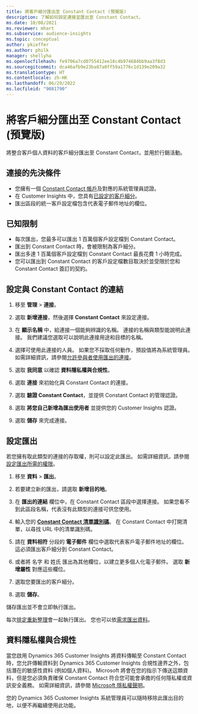 ```yaml
---
title: 將客戶細分匯出至 Constant Contact (預覽版)
description: 了解如何設定連接並匯出至 Constant Contact。
ms.date: 10/08/2021
ms.reviewer: mhart
ms.subservice: audience-insights
ms.topic: conceptual
author: pkieffer
ms.author: philk
manager: shellyha
ms.openlocfilehash: fe9706a7cd0755412ee18c4b974684bb9aa3f8d3
ms.sourcegitcommit: dca46afb9e23ba87a0ff59a1776c1d139e209a32
ms.translationtype: HT
ms.contentlocale: zh-HK
ms.lasthandoff: 06/29/2022
ms.locfileid: "9081790"
---
```

# <a name="export-segments-to-constant-contact-preview"></a>將客戶細分匯出至 Constant Contact (預覽版)

將整合客戶個人資料的客戶細分匯出至 Constant Contact，並用於行銷活動。 

## <a name="prerequisites-for-a-connection"></a>連接的先決條件

-   您擁有一個 [Constant Contact 帳戶](https://www.constantcontact.com/account-home)及對應的系統管理員認證。
-   在 Customer Insights 中，您具有[已設定的客戶細分](segments.md)。
-   匯出區段的統一客戶設定檔包含代表電子郵件地址的欄位。

## <a name="known-limitations"></a>已知限制

- 每次匯出，您最多可以匯出 1 百萬個客戶設定檔到 Constant Contact。
- 匯出到 Constant Contact 時，會被限制為客戶細分。
- 匯出多達 1 百萬個客戶設定檔到 Constant Contact 最長花費 1 小時完成。 
- 您可以匯出到 Constant Contact 的客戶設定檔數目取決於並受限於您和 Constant Contact 簽訂的契約。

## <a name="set-up-connection-to-constant-contact"></a>設定與 Constant Contact 的連結

1. 移至 **管理** > **連接**。

1. 選取 **新增連接**，然後選擇 **Constant Contact** 來設定連接。

1. 在 **顯示名稱** 中，給連接一個能夠辨識的名稱。 連接的名稱與類型能說明此連接。 我們建議您選取可以說明此連接用途和目標的名稱。

1. 選擇可使用此連接的人員。 如果您不採取任何動作，預設值將為系統管理員。 如需詳細資訊，請參閱[允許參與者使用匯出的連接](connections.md#allow-contributors-to-use-a-connection-for-exports)。

1. 選取 **我同意** 以確認 **資料隱私權與合規性**。

1. 選取 **連接** 來初始化與 Constant Contact 的連接。

1. 選取 **驗證 Constant Contact**，並提供 Constant Contact 的管理認證。 

1. 選取 **將您自己新增為匯出使用者** 並提供您的 Customer Insights 認證。

1. 選取 **儲存** 來完成連接。

## <a name="configure-an-export"></a>設定匯出

若您擁有取此類型的連接的存取權，則可以設定此匯出。 如需詳細資訊，請參閱[設定匯出所需的權限](export-destinations.md#set-up-a-new-export)。

1. 移至 **資料** > **匯出**。

1. 若要建立新的匯出，請選取 **新增目的地**。

1. 在 **匯出的連結** 欄位中，在 Constant Contact 區段中選擇連接。 如果您看不到此區段名稱，代表沒有此類型的連接可供您使用。

1. 輸入您的 [**Constant Contact 清單識別碼**](https://app.constantcontact.com/pages/contacts/ui#lists)。 在 Constant Contact 中打開清單，以尋找 URL 中的清單識別碼。

1. 請在 **資料相符** 分段的 **電子郵件** 欄位中選取代表客戶電子郵件地址的欄位。 這必須匯出客戶細分到 Constant Contact。

1. 或者將 名字 和 姓氏 匯出為其他欄位，以建立更多個人化電子郵件。 選取 **新增屬性** 對應這些欄位。

1. 選取您要匯出的客戶細分。

1. 選取 **儲存**。

儲存匯出並不會立即執行匯出。

每次[排定重新整理](system.md#schedule-tab)會一起執行匯出。 您也可以依[需求匯出資料](export-destinations.md#run-exports-on-demand)。 


## <a name="data-privacy-and-compliance"></a>資料隱私權與合規性

當您啟用 Dynamics 365 Customer Insights 將資料傳輸至 Constant Contact 時，您允許傳輸資料到 Dynamics 365 Customer Insights 合規性邊界之外，包括潛在的敏感性資料 (例如個人資料)。 Microsoft 將會在您的指示下傳送這類資料，但是您必須負責確保 Constant Contact 符合您可能會承擔的任何隱私權或資訊安全義務。 如需詳細資訊，請參閱 [Microsoft 隱私權聲明](https://go.microsoft.com/fwlink/?linkid=396732)。

您的 Dynamics 365 Customer Insights 系統管理員可以隨時移除此匯出目的地，以便不再繼續使用此功能。
